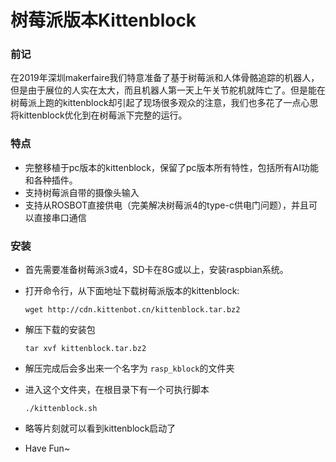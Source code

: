 # 树莓派版本Kittenblock



### 前记

在2019年深圳makerfaire我们特意准备了基于树莓派和人体骨骼追踪的机器人，但是由于展位的人实在太大，而且机器人第一天上午关节舵机就阵亡了。但是能在树莓派上跑的kittenblock却引起了现场很多观众的注意，我们也多花了一点心思将kittenblock优化到在树莓派下完整的运行。

### 特点

* 完整移植于pc版本的kittenblock，保留了pc版本所有特性，包括所有AI功能和各种插件。
* 支持树莓派自带的摄像头输入
* 支持从ROSBOT直接供电（完美解决树莓派4的type-c供电门问题），并且可以直接串口通信

### 安装

* 首先需要准备树莓派3或4，SD卡在8G或以上，安装raspbian系统。

* 打开命令行，从下面地址下载树莓派版本的kittenblock:

  `wget http://cdn.kittenbot.cn/kittenblock.tar.bz2`

* 解压下载的安装包

  `tar xvf kittenblock.tar.bz2`

* 解压完成后会多出来一个名字为 `rasp_kblock`的文件夹

* 进入这个文件夹，在根目录下有一个可执行脚本

  `./kittenblock.sh`

* 略等片刻就可以看到kittenblock启动了
* Have Fun~
